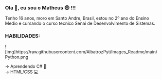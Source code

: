 ###  Ola 👋, eu sou o Matheus 😄 !!!

<p>Tenho 16 anos, moro em Santo Andre, Brasil, estou no 2º ano do Ensino Medio e cursando o curso tecnico Senai de Desenvolvimento de Sistemas.</p>

<h3>HABILIDADES:</h3>
![img]https://raw.githubusercontent.com/AlbatrozPyt/Images_Readme/main/Python.png
<p>
  -> Aprendendo C# 👾 <br>
  -> HTML/CSS 💻
 </p>

 
 <a href=""><img src=""></a>
 
